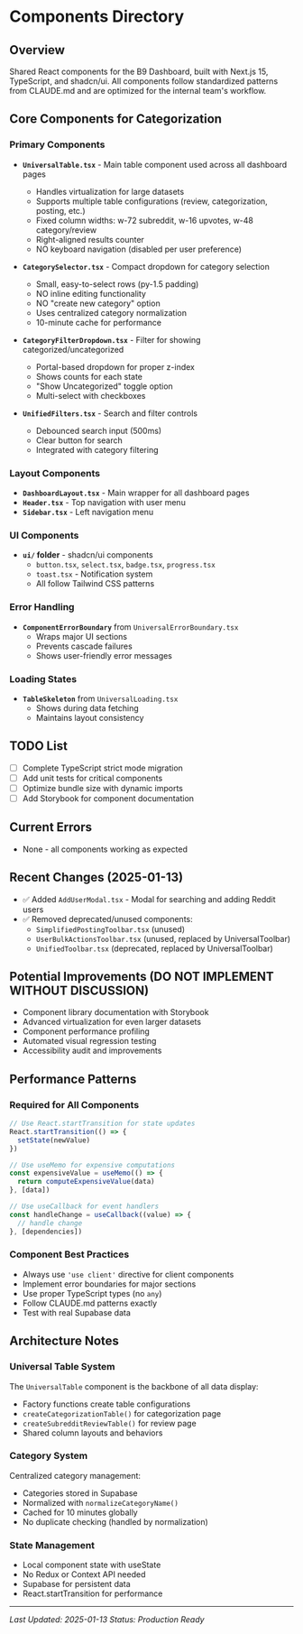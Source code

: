 # Components Directory

## Overview
Shared React components for the B9 Dashboard, built with Next.js 15, TypeScript, and shadcn/ui. All components follow standardized patterns from CLAUDE.md and are optimized for the internal team's workflow.

## Core Components for Categorization

### Primary Components
- **`UniversalTable.tsx`** - Main table component used across all dashboard pages
  - Handles virtualization for large datasets
  - Supports multiple table configurations (review, categorization, posting, etc.)
  - Fixed column widths: w-72 subreddit, w-16 upvotes, w-48 category/review
  - Right-aligned results counter
  - NO keyboard navigation (disabled per user preference)

- **`CategorySelector.tsx`** - Compact dropdown for category selection
  - Small, easy-to-select rows (py-1.5 padding)
  - NO inline editing functionality
  - NO "create new category" option
  - Uses centralized category normalization
  - 10-minute cache for performance

- **`CategoryFilterDropdown.tsx`** - Filter for showing categorized/uncategorized
  - Portal-based dropdown for proper z-index
  - Shows counts for each state
  - "Show Uncategorized" toggle option
  - Multi-select with checkboxes

- **`UnifiedFilters.tsx`** - Search and filter controls
  - Debounced search input (500ms)
  - Clear button for search
  - Integrated with category filtering

### Layout Components
- **`DashboardLayout.tsx`** - Main wrapper for all dashboard pages
- **`Header.tsx`** - Top navigation with user menu
- **`Sidebar.tsx`** - Left navigation menu

### UI Components
- **`ui/` folder** - shadcn/ui components
  - `button.tsx`, `select.tsx`, `badge.tsx`, `progress.tsx`
  - `toast.tsx` - Notification system
  - All follow Tailwind CSS patterns

### Error Handling
- **`ComponentErrorBoundary`** from `UniversalErrorBoundary.tsx`
  - Wraps major UI sections
  - Prevents cascade failures
  - Shows user-friendly error messages

### Loading States
- **`TableSkeleton`** from `UniversalLoading.tsx`
  - Shows during data fetching
  - Maintains layout consistency

## TODO List
- [ ] Complete TypeScript strict mode migration
- [ ] Add unit tests for critical components
- [ ] Optimize bundle size with dynamic imports
- [ ] Add Storybook for component documentation

## Current Errors
- None - all components working as expected

## Recent Changes (2025-01-13)
- ✅ Added `AddUserModal.tsx` - Modal for searching and adding Reddit users
- ✅ Removed deprecated/unused components:
  - `SimplifiedPostingToolbar.tsx` (unused)
  - `UserBulkActionsToolbar.tsx` (unused, replaced by UniversalToolbar)
  - `UnifiedToolbar.tsx` (deprecated, replaced by UniversalToolbar)

## Potential Improvements (DO NOT IMPLEMENT WITHOUT DISCUSSION)
- Component library documentation with Storybook
- Advanced virtualization for even larger datasets
- Component performance profiling
- Automated visual regression testing
- Accessibility audit and improvements

## Performance Patterns

### Required for All Components
```typescript
// Use React.startTransition for state updates
React.startTransition(() => {
  setState(newValue)
})

// Use useMemo for expensive computations
const expensiveValue = useMemo(() => {
  return computeExpensiveValue(data)
}, [data])

// Use useCallback for event handlers
const handleChange = useCallback((value) => {
  // handle change
}, [dependencies])
```

### Component Best Practices
- Always use `'use client'` directive for client components
- Implement error boundaries for major sections
- Use proper TypeScript types (no `any`)
- Follow CLAUDE.md patterns exactly
- Test with real Supabase data

## Architecture Notes

### Universal Table System
The `UniversalTable` component is the backbone of all data display:
- Factory functions create table configurations
- `createCategorizationTable()` for categorization page
- `createSubredditReviewTable()` for review page
- Shared column layouts and behaviors

### Category System
Centralized category management:
- Categories stored in Supabase
- Normalized with `normalizeCategoryName()`
- Cached for 10 minutes globally
- No duplicate checking (handled by normalization)

### State Management
- Local component state with useState
- No Redux or Context API needed
- Supabase for persistent data
- React.startTransition for performance

---

*Last Updated: 2025-01-13*
*Status: Production Ready*